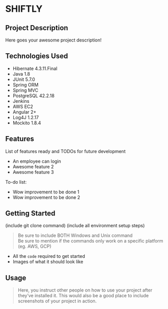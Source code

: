 # SHIFTLY

## Project Description

Here goes your awesome project description!

## Technologies Used

* Hibernate 4.3.11.Final
* Java 1.8
* JUnit 5.7.0
* Spring ORM
* Spring MVC
* PostgreSQL 42.2.18
* Jenkins
* AWS EC2
* Angular 2+
* Log4J 1.2.17
* Mockito 1.8.4

## Features

List of features ready and TODOs for future development
* An employee can login 
* Awesome feature 2
* Awesome feature 3

To-do list:
* Wow improvement to be done 1
* Wow improvement to be done 2

## Getting Started
   
(include git clone command)
(include all environment setup steps)

> Be sure to include BOTH Windows and Unix command  
> Be sure to mention if the commands only work on a specific platform (eg. AWS, GCP)

- All the `code` required to get started
- Images of what it should look like

## Usage

> Here, you instruct other people on how to use your project after they’ve installed it. This would also be a good place to include screenshots of your project in action.
